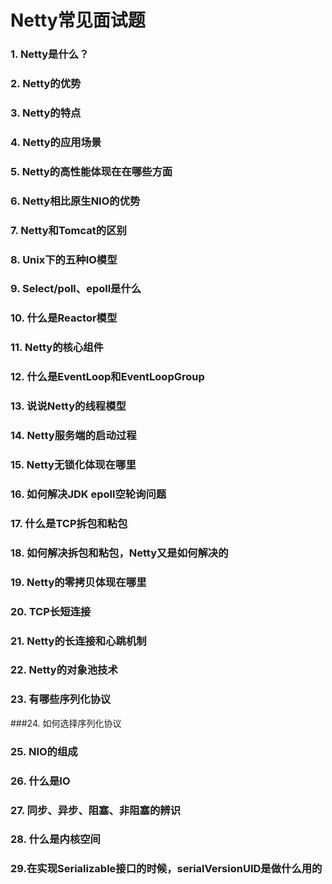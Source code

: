 # Netty常见面试题

### 1. Netty是什么？

### 2. Netty的优势

### 3. Netty的特点

### 4. Netty的应用场景

### 5. Netty的高性能体现在在哪些方面

### 6. Netty相比原生NIO的优势

### 7. Netty和Tomcat的区别

### 8. Unix下的五种IO模型

### 9. Select/poll、epoll是什么

### 10. 什么是Reactor模型

### 11. Netty的核心组件

### 12. 什么是EventLoop和EventLoopGroup

### 13. 说说Netty的线程模型

### 14. Netty服务端的启动过程

### 15. Netty无锁化体现在哪里

### 16. 如何解决JDK epoll空轮询问题

### 17. 什么是TCP拆包和粘包

### 18. 如何解决拆包和粘包，Netty又是如何解决的

### 19. Netty的零拷贝体现在哪里

### 20. TCP长短连接

### 21. Netty的长连接和心跳机制

### 22. Netty的对象池技术

### 23. 有哪些序列化协议

###24. 如何选择序列化协议

### 25. NIO的组成

### 26. 什么是IO

### 27. 同步、异步、阻塞、非阻塞的辨识

### 28. 什么是内核空间

### 29.在实现Serializable接口的时候，serialVersionUID是做什么用的

